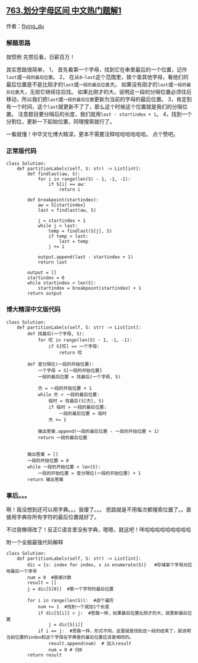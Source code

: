 ## [763.划分字母区间 中文热门题解1](https://leetcode.cn/problems/partition-labels/solutions/100000/python-jiu-zhe-quan-guo-zui-cai-you-hua-dai-ma-by-)

作者：[flying_du](https://leetcode.cn/u/flying_du)
### 解题思路
按惯例 先赞后看，日薪百万！

其实思路很简单，
1， 首先看第一个字母，找到它在串里最后的一个位置，记作`last`或`一段的最后位置`。
2， 在从`0~last`这个范围里，挨个查其他字母，看他们的最后位置是不是比刚才的`last`或`一段的最后位置`大。
如果没有刚才的`last`或`一段的最后位置`大，无视它继续往后找。
如果比刚才的大，说明这一段的分隔位置必须往后移动，所以我们把`last`或`一段的最后位置`更新为当前的字母的最后位置。
3，肯定到有一个时间，这个`last`就更新不了了，那么这个时候这个位置就是我们的分隔位置。
注意题目要分隔后的长度，我们就用`last - startindex + 1`。
4，找到一个分割位，更新一下起始位置，同理搜索就行了。

一看就懂！中华文化博大精深，更本不需要注释哈哈哈哈哈哈。
点个赞吧。

### 正常版代码
```python3
class Solution:
    def partitionLabels(self, S: str) -> List[int]:
        def findlast(aw, S):
            for i in range(len(S) - 1, -1, -1):
                if S[i] == aw:
                    return i

        def breakpoint(startindex):
            aw = S[startindex]
            last = findlast(aw, S)

            j = startindex + 1
            while j < last:
                temp = findlast(S[j], S)
                if temp > last:
                    last = temp
                j += 1

            output.append(last - startindex + 1)
            return last

        output = []
        startindex = 0
        while startindex < len(S):
            startindex = breakpoint(startindex) + 1
        return output
```

### 博大精深中文版代码

```python3
class Solution:
    def partitionLabels(self, S: str) -> List[int]:
        def 找最后(一个字母, S):
            for 哎 in range(len(S) - 1, -1, -1):
                if S[哎] == 一个字母:
                    return 哎

        def 查分隔位(一段的开始位置):
            一个字母 = S[一段的开始位置]
            一段的最后位置 = 找最后(一个字母, S)

            杰 = 一段的开始位置 + 1
            while 杰 < 一段的最后位置:
                临时 = 找最后(S[杰], S)
                if 临时 > 一段的最后位置:
                    一段的最后位置 = 临时
                杰 += 1

            输出答案.append(一段的最后位置 - 一段的开始位置 + 1)
            return 一段的最后位置


        输出答案 = []
        一段的开始位置 = 0
        while 一段的开始位置 < len(S):
            一段的开始位置 = 查分隔位(一段的开始位置) + 1
        return 输出答案
```

### 事后。。。
啊！我没想到还可以用字典。。。我傻了。。。
思路就是不用每次都搜索位置了。。直接用字典存所有字符的最后位置就好了。

不过我懒得改了！反正C语言里没有字典，嗯嗯，就这吧！咩哈哈哈哈哈哈哈哈哈

附一个全服最强代码解释
```python3
class Solution:
    def partitionLabels(self, S: str) -> List[int]:
        dic = {s: index for index, s in enumerate(S)}   #存储某个字母对应地最后一个序号
        num = 0  #直接计数
        result = []
        j = dic[S[0]]  #第一个字符的最后位置

        for i in range(len(S)):  #逐个遍历
            num += 1  #找到一个就加1个长度
            if dic[S[i]] > j:  #思路一样，如果最后位置比刚才的大，就更新最后位置
                j = dic[S[i]]
            if i == j:  #思路一样，形式不同，这里就是找到这一段的结束了，就说明当前位置的index和这个字母在字典里的最后位置应该是相同的。
                result.append(num)  # 加入result
                num = 0 # 归0
        return result
```